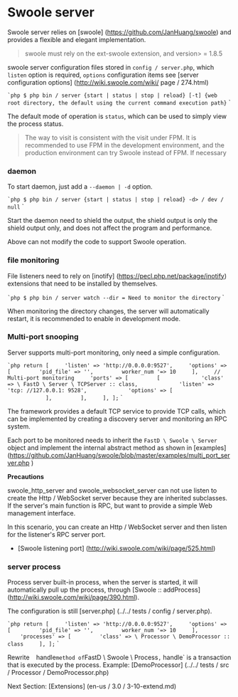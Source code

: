 # Swoole server

Swoole server relies on [swoole] (https://github.com/JanHuang/swoole) and provides a flexible and elegant implementation.

> swoole must rely on the ext-swoole extension, and version> = 1.8.5

swoole server configuration files stored in `config / server.php`, which` listen` option is required, `options` configuration items see [server configuration options] (http://wiki.swoole.com/wiki/ page / 274.html)

`` `php
$ php bin / server {start | status | stop | reload} [-t] {web root directory, the default using the current command execution path}
`` `

The default mode of operation is `status`, which can be used to simply view the process status.

> The way to visit is consistent with the visit under FPM. It is recommended to use FPM in the development environment, and the production environment can try Swoole instead of FPM. If necessary

### daemon

To start daemon, just add a `--daemon | -d` option.

`` `php
$ php bin / server {start | status | stop | reload} -d> / dev / null
`` `

Start the daemon need to shield the output, the shield output is only the shield output only, and does not affect the program and performance.

Above can not modify the code to support Swoole operation.

### file monitoring

File listeners need to rely on [inotify] (https://pecl.php.net/package/inotify) extensions that need to be installed by themselves.

`` `php
$ php bin / server watch --dir = Need to monitor the directory
`` `

When monitoring the directory changes, the server will automatically restart, it is recommended to enable in development mode.

### Multi-port snooping

Server supports multi-port monitoring, only need a simple configuration.

`` `php
return [
    'listen' => 'http://0.0.0.0:9527',
    'options' => [
        'pid_file' => '',
        worker_num '=> 10
    ],
    // Multi-port monitoring
    'ports' => [
        [
            'class' => \ FastD \ Server \ TCPServer :: class,
            'listen' => 'tcp: //127.0.0.1: 9528',
            'options' => [
                
            ],
        ],
    ],
];
`` `

The framework provides a default TCP service to provide TCP calls, which can be implemented by creating a discovery server and monitoring an RPC system.

Each port to be monitored needs to inherit the `FastD \ Swoole \ Server` object and implement the internal abstract method as shown in [examples] (https://github.com/JanHuang/swoole/blob/master/examples/multi_port_server.php )

**Precautions**

swoole_http_server and swoole_websocket_server can not use listen to create the Http / WebSocket server because they are inherited subclasses. If the server's main function is RPC, but want to provide a simple Web management interface.

In this scenario, you can create an Http / WebSocket server and then listen for the listener's RPC server port.

* [Swoole listening port] (http://wiki.swoole.com/wiki/page/525.html)

### server process

Process server built-in process, when the server is started, it will automatically pull up the process, through [Swoole :: addProcess] (http://wiki.swoole.com/wiki/page/390.html).

The configuration is still [server.php] (../../ tests / config / server.php).

`` `php
return [
    'listen' => 'http://0.0.0.0:9527',
    'options' => [
        'pid_file' => '',
        worker_num '=> 10
    ],
    'processes' => [
        'class' => \ Processor \ DemoProcessor :: class
    ],
];
`` `

Rewrite `` `` handle` method of `FastD \ Swoole \ Process`,` handle` is a transaction that is executed by the process. Example: [DemoProcessor] (../../ tests / src / Processor / DemoProcessor.php)

Next Section: [Extensions] (en-us / 3.0 / 3-10-extend.md)
